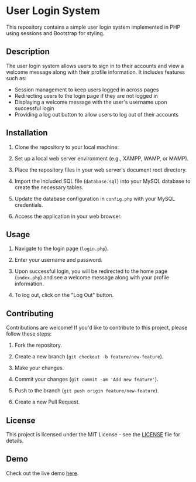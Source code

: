 # User Login System

This repository contains a simple user login system implemented in PHP using sessions and Bootstrap for styling.

## Description

The user login system allows users to sign in to their accounts and view a welcome message along with their profile information. It includes features such as:

- Session management to keep users logged in across pages
- Redirecting users to the login page if they are not logged in
- Displaying a welcome message with the user's username upon successful login
- Providing a log out button to allow users to log out of their accounts

## Installation

1. Clone the repository to your local machine:

2. Set up a local web server environment (e.g., XAMPP, WAMP, or MAMP).

3. Place the repository files in your web server's document root directory.

4. Import the included SQL file (`database.sql`) into your MySQL database to create the necessary tables.

5. Update the database configuration in `config.php` with your MySQL credentials.

6. Access the application in your web browser.

## Usage

1. Navigate to the login page (`login.php`).

2. Enter your username and password.

3. Upon successful login, you will be redirected to the home page (`index.php`) and see a welcome message along with your profile information.

4. To log out, click on the "Log Out" button.

## Contributing

Contributions are welcome! If you'd like to contribute to this project, please follow these steps:

1. Fork the repository.

2. Create a new branch (`git checkout -b feature/new-feature`).

3. Make your changes.

4. Commit your changes (`git commit -am 'Add new feature'`).

5. Push to the branch (`git push origin feature/new-feature`).

6. Create a new Pull Request.

## License

This project is licensed under the MIT License - see the [LICENSE](LICENSE) file for details.

## Demo

Check out the live demo [here](https://grapphic.github.io/Login_Form_with_php-MySQL/).

